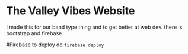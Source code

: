 # The Valley Vibes Website

I made this for our band type thing and to get better at web dev. there is bootstrap and firebase.

#Firebase
to deploy do ```firebase deploy```
